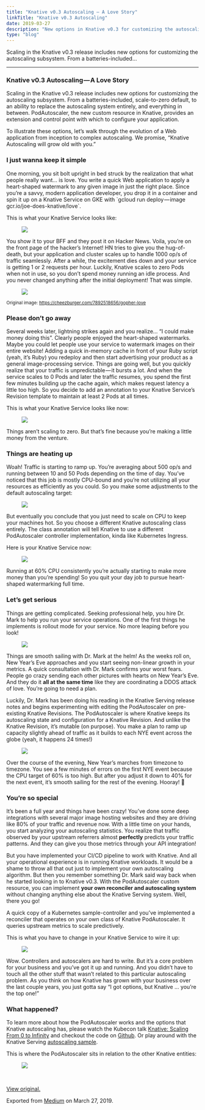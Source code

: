 ```yaml
---
title: "Knative v0.3 Autoscaling — A Love Story"
linkTitle: "Knative v0.3 Autoscaling"
date: 2019-03-27
description: "New options in Knative v0.3 for customizing the autoscaling subsystem."
type: "blog"
---
```


<article class="h-entry">

<section data-field="subtitle" class="p-summary">

Scaling in the Knative v0.3 release includes new options for customizing the autoscaling subsystem. From a batteries-included…

</section>

<section data-field="body" class="e-content">

<section name="f67c" class="section section--body section--first section--last">

<div class="section-divider">

<hr class="section-divider">

</div>

<div class="section-content">

<div class="section-inner sectionLayout--insetColumn">

<h3 name="1b46" id="1b46" class="graf graf--h3 graf--leading graf--title">Knative v0.3 Autoscaling — A Love Story</h3>

<p name="9627" id="9627" class="graf graf--p graf-after--h3">Scaling in the Knative v0.3 release includes new options for customizing the autoscaling subsystem. From a batteries-included, scale-to-zero default, to an ability to replace the autoscaling system entirely, and everything in between. PodAutoscaler, the new custom resource in Knative, provides an extension and control point with which to configure your application.</p>

<p name="045a" id="045a" class="graf graf--p graf-after--p">To illustrate these options, let’s walk through the evolution of a Web application from inception to complex autoscaling. We promise, “Knative Autoscaling will grow old with you.”</p>

<h3 name="2645" id="2645" class="graf graf--h3 graf-after--p">I just wanna keep it simple</h3>

<p name="e70a" id="e70a" class="graf graf--p graf-after--h3">One morning, you sit bolt upright in bed struck by the realization that what people really want… is love. You write a quick Web application to apply a heart-shaped watermark to any given image in just the right place. Since you’re a savvy, modern application developer, you drop it in a container and spin it up on a Knative Service on GKE with `gcloud run deploy — image gcr.io/joe-does-knative/love`.</p>

<p name="55ba" id="55ba" class="graf graf--p graf-after--p">This is what your Knative Service looks like:</p>

<figure name="986d" id="986d" class="graf graf--figure graf-after--p">

<div class="aspectRatioPlaceholder is-locked" style="max-width: 700px; max-height: 334px;">

<div class="aspectRatioPlaceholder-fill">

</div>

<img class="graf-image" data-width="1574" data-height="752" src="/blog/articles/images/1_F-mOzMbo-Yy2XWTSgJkfQA.png">

</div>

</figure>

</figure>

<p name="a160" id="a160" class="graf graf--p graf-after--figure">You show it to your BFF and they post it on Hacker News. Voila, you’re on the front page of the hacker’s Internet! HN tries to give you the hug-of-death, but your application and cluster scales up to handle 1000 op/s of traffic seamlessly. After a while, the excitement dies down and your service is getting 1 or 2 requests per hour. Luckily, Knative scales to zero Pods when not in use, so you don’t spend money running an idle process. And you never changed anything after the initial deployment! That was simple.</p>

<figure name="75df" id="75df" class="graf graf--figure graf-after--p">

<div class="aspectRatioPlaceholder is-locked" style="max-width: 700px; max-height: 520px;">

<div class="aspectRatioPlaceholder-fill">

</div>

<img class="graf-image" data-image-id="gopher" data-width="800" data-height="594" src="/blog/articles/images/gopher.png">

</div>

</figure>

<figcaption>

<small>Original image: <a href="https://cheezburger.com/7892518656/gopher-love">https://cheezburger.com/7892518656/gopher-love</a>

</small>

</figcaption>

<h3 name="cc2e" id="cc2e" class="graf graf--h3 graf-after--figure">Please don’t go away</h3>

<p name="dc4d" id="dc4d" class="graf graf--p graf-after--h3">Several weeks later, lightning strikes again and you realize… “I could make money doing this”. Clearly people enjoyed the heart-shaped watermarks. Maybe you could let people use your service to watermark images on their entire website! Adding a quick in-memory cache in front of your Ruby script (yeah, it’s Ruby) you redeploy and then start advertising your product as a general image-processing service. Things are going well, but you quickly realize that your traffic is unpredictable — it bursts a lot. And when the service scales to 0 Pods and later the traffic resumes, you spend the first few minutes building up the cache again, which makes request latency a little too high. So you decide to add an annotation to your Knative Service’s Revision template to maintain at least 2 Pods at all times.</p>

<p name="1828" id="1828" class="graf graf--p graf-after--p">This is what your Knative Service looks like now:</p>

<figure name="cb2d" id="cb2d" class="graf graf--figure graf-after--p">

<div class="aspectRatioPlaceholder is-locked" style="max-width: 700px; max-height: 425px;">

<div class="aspectRatioPlaceholder-fill">

</div>

<img class="graf-image" data-width="1578" data-height="958" src="../../../../articles/images/1_BkMXQfMrRERP_n04_C7geQ.png">

</div>

</figure>

<p name="c288" id="c288" class="graf graf--p graf-after--figure">Things aren’t scaling to zero. But that’s fine because you’re making a little money from the venture.</p>

<h3 name="6915" id="6915" class="graf graf--h3 graf-after--p">Things are heating up</h3>

<p name="8920" id="8920" class="graf graf--p graf-after--h3">Woah! Traffic is starting to ramp up. You’re averaging about 500 op/s and running between 10 and 50 Pods depending on the time of day. You’ve noticed that this job is mostly CPU-bound and you’re not utilizing all your resources as efficiently as you could. So you make some adjustments to the default autoscaling target:</p>

<figure name="51a1" id="51a1" class="graf graf--figure graf-after--p">

<div class="aspectRatioPlaceholder is-locked" style="max-width: 700px; max-height: 175px;">

<div class="aspectRatioPlaceholder-fill">

</div>

<img class="graf-image" data-width="1520" data-height="380" src="/blog/articles/images/1_O6ZSdCeotT7J4zSbDNIsYw.png">

</div>

</figure>

<p name="68f8" id="68f8" class="graf graf--p graf-after--figure">But eventually you conclude that you just need to scale on CPU to keep your machines hot. So you choose a different Knative autoscaling class entirely. The class annotation will tell Knative to use a different PodAutoscaler controller implementation, kinda like Kubernetes Ingress.</p>

<p name="cdaa" id="cdaa" class="graf graf--p graf-after--p">Here is your Knative Service now:</p>

<figure name="1d64" id="1d64" class="graf graf--figure graf-after--p">

<div class="aspectRatioPlaceholder is-locked" style="max-width: 700px; max-height: 378px;">

<div class="aspectRatioPlaceholder-fill">

</div>

<img class="graf-image" data-width="2010" data-height="1084" src="/blog/articles/images/1_fSxikLtB7TNsV-6Y3u5g2w.png">

</div>

</figure>

<p name="3827" id="3827" class="graf graf--p graf-after--figure">Running at 60% CPU consistently you’re actually starting to make more money than you’re spending! So you quit your day job to pursue heart-shaped watermarking full time.</p>

<h3 name="cfd7" id="cfd7" class="graf graf--h3 graf-after--p">Let’s get serious</h3>

<p name="5397" id="5397" class="graf graf--p graf-after--h3">Things are getting complicated. Seeking professional help, you hire Dr. Mark to help you run your service operations. One of the first things he implements is rollout mode for your service. No more leaping before you look!</p>

<figure name="3d05" id="3d05" class="graf graf--figure graf-after--p">

<div class="aspectRatioPlaceholder is-locked" style="max-width: 700px; max-height: 462px;">

<div class="aspectRatioPlaceholder-fill">

</div>

<img class="graf-image" data-width="2000" data-height="1320" src="/blog/articles/images/1_znzl9nGKIif51YRwmBw_BA.png">

</div>

</figure>

<p name="d2e5" id="d2e5" class="graf graf--p graf-after--figure">Things are smooth sailing with Dr. Mark at the helm! As the weeks roll on, New Year’s Eve approaches and you start seeing non-linear growth in your metrics. A quick consultation with Dr. Mark confirms your worst fears. People go crazy sending each other pictures with hearts on New Year’s Eve. And they do it <strong class="markup--strong markup--p-strong">all at the same time</strong> like they are coordinating a DDOS attack of love. You’re going to need a plan.</p>

<p name="eb80" id="eb80" class="graf graf--p graf-after--p">Luckily, Dr. Mark has been doing his reading in the Knative Serving release notes and begins experimenting with editing the PodAutoscaler on pre-existing Knative Revisions. The PodAutoscaler is where Knative keeps its autoscaling state and configuration for a Knative Revision. And unlike the Knative Revision, it’s mutable (on purpose). You make a plan to ramp up capacity slightly ahead of traffic as it builds to each NYE event across the globe (yeah, it happens 24 times!)</p>

<figure name="2941" id="2941" class="graf graf--figure graf-after--p">

<div class="aspectRatioPlaceholder is-locked" style="max-width: 700px; max-height: 303px;">

<div class="aspectRatioPlaceholder-fill">

</div>

<img class="graf-image" data-width="2360" data-height="1022" src="/blog/articles/images/1_OwJCCIaSFFSE1Rv6ZPuTBQ.png"> </div>

</figure>

<p name="0f7a" id="0f7a" class="graf graf--p graf-after--figure">Over the course of the evening, New Year’s marches from timezone to timezone. You see a few minutes of errors on the first NYE event because the CPU target of 60% is too high. But after you adjust it down to 40% for the next event, it’s smooth sailing for the rest of the evening. Hooray! 🎉</p>

<h3 name="45d7" id="45d7" class="graf graf--h3 graf-after--p">You’re so special</h3>

<p name="f604" id="f604" class="graf graf--p graf-after--h3">It’s been a full year and things have been crazy! You’ve done some deep integrations with several major image hosting websites and they are driving like 80% of your traffic and revenue now. With a little time on your hands, you start analyzing your autoscaling statistics. You realize that traffic observed by your upstream referrers almost <strong class="markup--strong markup--p-strong">perfectly</strong> predicts your traffic patterns. And they can give you those metrics through your API integration!</p>

<p name="b6dd" id="b6dd" class="graf graf--p graf-after--p">But you have implemented your CI/CD pipeline to work with Knative. And all your operational experience is in running Knative workloads. It would be a shame to throw all that out just to implement your own autoscaling algorithm. But then you remember something Dr. Mark said way back when he started looking in to Knative v0.3. With the PodAutoscaler custom resource, you can implement <strong class="markup--strong markup--p-strong">your own reconciler and autoscaling system</strong> without changing anything else about the Knative Serving system. Well, there you go!</p>

<p name="b5d8" id="b5d8" class="graf graf--p graf-after--p">A quick copy of a Kubernetes sample-controller and you’ve implemented a reconciler that operates on your own class of Knative PodAutoscaler. It queries upstream metrics to scale predictively.</p>

<p name="7af8" id="7af8" class="graf graf--p graf-after--p">This is what you have to change in your Knative Service to wire it up:</p>

<figure name="d26a" id="d26a" class="graf graf--figure graf-after--p">

<div class="aspectRatioPlaceholder is-locked" style="max-width: 700px; max-height: 465px;">

<div class="aspectRatioPlaceholder-fill">

</div>

<img class="graf-image" data-width="2012" data-height="1336" src="/blog/articles/images/1_Ec5KvL9ux3AvlMFJ6liiDw.png">

</div>

</figure>

<p name="ddb3" id="ddb3" class="graf graf--p graf-after--figure">Wow. Controllers and autoscalers are hard to write. But it’s a core problem for your business and you’ve got it up and running. And you didn’t have to touch all the other stuff that wasn’t related to this particular autoscaling problem. As you think on how Knative has grown with your business over the last couple years, you just gotta say “I got options, but Knative … you’re the top one!”</p>

<h3 name="b13d" id="b13d" class="graf graf--h3 graf-after--p">What happened?</h3>

<p name="98d5" id="98d5" class="graf graf--p graf-after--h3">To learn more about how the PodAutoscaler works and the options that Knative autoscaling has, please watch the Kubecon talk <a href="https://youtu.be/OPSIPr-Cybs" data-href="https://youtu.be/OPSIPr-Cybs" class="markup--anchor markup--p-anchor" rel="noopener" target="_blank">Knative: Scaling From 0 to Infinity</a> and checkout the code on <a href="https://github.com/josephburnett/kubecon18" data-href="https://github.com/josephburnett/kubecon18" class="markup--anchor markup--p-anchor" rel="noopener" target="_blank">Github</a>. Or play around with the Knative Serving <a href="https://knative.dev/docs/serving/autoscaling/autoscale-go/" target="_blank">autoscaling sample</a>.</p>

<p name="2ee4" id="2ee4" class="graf graf--p graf-after--p">This is where the PodAutoscaler sits in relation to the other Knative entities:</p>

<figure name="d41a" id="d41a" class="graf graf--figure graf-after--p">

<div class="aspectRatioPlaceholder is-locked" style="max-width: 700px; max-height: 394px;">

<div class="aspectRatioPlaceholder-fill">

</div>

<img class="graf-image" data-image-id="principled-objects" data-width="960" data-height="540" data-is-featured="true" src="/blog/images/principled-objects.png">

</div>

</figure>

<p name="f11d" id="f11d" class="graf graf--p graf--empty graf-after--figure graf--trailing">

<br>

</p>

</div>

</div>

</section>

</section>

<footer>

<p>

<a href="https://medium.com/p/e32a27b7855">View original.</a>

</p>

<p>Exported from <a href="https://medium.com">Medium</a> on March 27, 2019.</p>

</footer>
